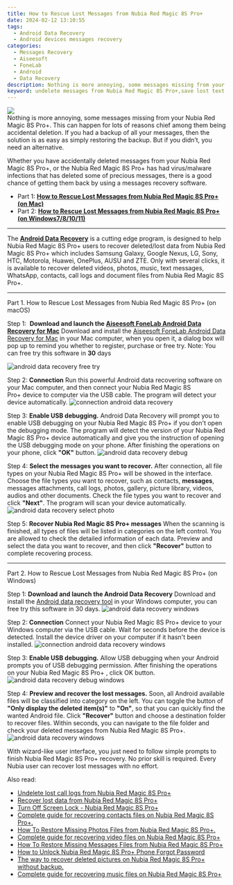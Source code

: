 ```yaml
---
title: How to Rescue Lost Messages from Nubia Red Magic 8S Pro+
date: 2024-02-12 13:10:55
tags: 
  - Android Data Recovery
  - Android devices messages recovery
categories: 
  - Messages Recovery
  - Aiseesoft
  - FoneLab
  - Android
  - Data Recovery
description: Nothing is more annoying, some messages missing from your Nubia Red Magic 8S Pro+. This can happen for lots of reasons chief among them being accidental deletion. If you had a backup of all your messages, then the solution is as easy as simply restoring the backup. But if you didn’t, you need an alternative.
keyword: undelete messages from Nubia Red Magic 8S Pro+,save lost text messages on Nubia Red Magic 8S Pro+,Unerase text messages from Nubia Red Magic 8S Pro+,Nubia Red Magic 8S Pro+ messages retrieval,Unerase messages from Nubia Red Magic 8S Pro+,recover lost messages from Nubia Red Magic 8S Pro+,how to recover messages in Nubia Red Magic 8S Pro+,recover deleted messages 2018 for Nubia Red Magic 8S Pro+,extract data from water damaged phone Nubia Red Magic 8S Pro+,how to recover messages on Nubia Red Magic 8S Pro+,how to restore your files from Nubia Red Magic 8S Pro+,Nubia Red Magic 8S Pro+ messages deleted itself
---
```


<img src="https://img0mobiles.techidaily.com/images/best-assets/devices/nubia/nubia-red-magic-8s-proplus/5.jpg" class="atpl-imgstyle"  />

<div class="atpl-content atpl-for-fonelab-android recover-messages">

<div class="atpl-post-description-part-1">
Nothing is more annoying, some messages missing from your Nubia Red Magic 8S Pro+. This can happen for lots of reasons chief among them being accidental deletion. If you had a backup of all your messages, then the solution is as easy as simply restoring the backup. But if you didn’t, you need an alternative.
</div>




<div class="atpl-post-description-part-2">
<div class="tpl-content-sub-paragraph-normal">
  <p>
    Whether you have accidentally deleted messages from your Nubia Red Magic 8S Pro+, or the Nubia Red Magic 8S Pro+ has had virus/malware infections that has deleted some of precious messages, there is a good chance of getting them back by using a messages recovery software.
  </p>
</div>
</div>

<ul>
  <li>Part 1: <strong><a href="#p1">How to Rescue Lost Messages from Nubia Red Magic 8S Pro+ (on Mac)</a></strong></li>
  <li>Part 2: <strong><a href="#p2">How to Rescue Lost Messages from Nubia Red Magic 8S Pro+ (on Windows7/8/10/11)</a></strong></li>
</ul>

<hr>
<div class="atpl-post-description-part-3">
<div class="tpl-content-sub-paragraph-normal">
  <p>
      The <a href="https://tools.techidaily.com/aiseesoft-android-data-recovery/" target="_blank" rel="noopener"><strong>Android Data Recovery</strong></a> is a cutting edge program, is designed to help Nubia Red Magic 8S Pro+ users to recover deleted/lost data from Nubia Red Magic 8S Pro+ which includes Samsung Galaxy, Google Nexus, LG, Sony, HTC, Motorola, Huawei, OnePlus, AUSU and ZTE. Only with several clicks, it is available to recover deleted videos, photos, music, text messages, WhatsApp, contacts, call logs and document files from Nubia Red Magic 8S Pro+.
  </p>
</div>
</div>


<!-- Part 1 -->
<a id="p1" name="p1" ></a><hr>

<div>
  <span class="atpl-step-part-style">Part 1. How to Rescue Lost Messages from Nubia Red Magic 8S Pro+ (on macOS)</span>
</div>  

<span class="atpl-stepstyle-a"><span>Step 1: </span></span> <strong>Download and launch the <a href="https://tools.techidaily.com/aiseesoft-android-data-recovery-for-mac/" target="_blank" rel="noopener">Aiseesoft FoneLab Android Data Recovery for Mac</a></strong>
Download and install the <a href="https://tools.techidaily.com/aiseesoft-android-data-recovery-for-mac/" target="_blank" rel="noopener">Aiseesoft FoneLab Android Data Recovery for Mac</a> in your Mac computer, when you open it, a dialog box will pop up to remind you whether to register, purchase or free try.
Note: You can free try this software in <strong>30</strong> days

<img src="https://tools.techidaily.com/images/apps/aiseesoft/android-data-recovery/mac-free-try.png" class="atpl-imgstyle" alt="android data recovery free try" />

<span class="atpl-stepstyle-a"><span>Step 2: </span></span> <strong>Connection</strong>
Run this powerful Android data recovering software on your Mac computer, and then connect your Nubia Red Magic 8S Pro+ device to computer via the USB cable. The program will detect your device automatically.
<img src="https://tools.techidaily.com/images/apps/aiseesoft/android-data-recovery/mac-connection-interface.jpg" class="atpl-imgstyle" alt="connection android data recovery" />

<span class="atpl-stepstyle-a"><span>Step 3: </span></span> <strong>Enable USB debugging.</strong>
Android Data Recovery will prompt you to enable USB debugging on your Nubia Red Magic 8S Pro+  if you don't open the debugging mode. The program will detect the version of your Nubia Red Magic 8S Pro+ device automatically and give you the instruction of opening the USB debugging mode on your phone. After finishing the operations on your phone, click <strong>"OK"</strong> button.
<img src="https://tools.techidaily.com/images/apps/aiseesoft/android-data-recovery/mac-android-usb-debug.jpg"  class="atpl-imgstyle" alt="android data recovery debug" />

<span class="atpl-stepstyle-a"><span>Step 4: </span></span> <strong>Select the messages you want to recover.</strong>
After connection, all file types on your Nubia Red Magic 8S Pro+ will be showed in the interface. Choose the file types you want to recover, such as contacts, <strong>messages</strong>, messages attachments, call logs, photos, gallery, picture library, videos, audios and other documents. Check the file types you want to recover and click  <b>"Next"</b>. The program will scan your device automatically.
<img src="https://tools.techidaily.com/images/apps/aiseesoft/android-data-recovery/mac-choose-type-messages.jpg" class="atpl-imgstyle" alt="android data recovery select photo" />

<span class="atpl-stepstyle-a"><span>Step 5: </span></span> <strong>Recover Nubia Red Magic 8S Pro+ messages</strong>
When the scanning is finished, all types of files will be listed in categories on the left control. You are allowed to check the detailed information of each data. Preview and select the data you want to recover, and then click <b>"Recover"</b> button to complete recovering process.

<a id="p2" name="p2"></a><hr>

<div class="atpl-step-part-style">Part 2. How to Rescue Lost Messages from Nubia Red Magic 8S Pro+ (on Windows)</div>

<span class="atpl-stepstyle-a"><span>Step 1: </span></span> <strong>Download and launch the Android Data Recovery</strong>
Download and install the <a href="https://tools.techidaily.com/aiseesoft-android-data-recovery-for-win/" target="_blank" rel="noopener">Android data recovery tool</a> in your Windows computer, you can free try this software in 30 days.
<img src="https://tools.techidaily.com/images/apps/aiseesoft/android-data-recovery/win-start-interface.png"  class="atpl-imgstyle" alt="android data recovery windows" />

<span class="atpl-stepstyle-a"><span>Step 2: </span></span> <strong>Connection</strong>
Connect your Nubia Red Magic 8S Pro+ device to your Windows computer via the USB cable. Wait for seconds before the device is detected. Install the device driver on your computer if it hasn't been installed.
<img src="https://tools.techidaily.com/images/apps/aiseesoft/android-data-recovery/win-connection-interface.png" class="atpl-imgstyle" alt="connection android data recovery windows" />

<span class="atpl-stepstyle-a"><span>Step 3: </span></span> <strong>Enable USB debugging.</strong>
Allow USB debugging when your Android prompts you of USB debugging permission. After finishing the operations on your Nubia Red Magic 8S Pro+ , click OK button.
<img src="https://tools.techidaily.com/images/apps/aiseesoft/android-data-recovery/win-android-usb-debug.png" class="atpl-imgstyle" alt="android data recovery debug windows" />

<span class="atpl-stepstyle-a"><span>Step 4: </span></span> <strong>Preview and recover the lost messages.</strong>
Soon, all Android available files will be classified into category on the left. You can toggle the button of <b>"Only display the deleted item(s)"</b> to <b>"On"</b>, so that you can quickly find the wanted Android file. Click <b>"Recover"</b> button and choose a destination folder to recover files. Within seconds, you can navigate to the file folder and check your deleted messages from Nubia Red Magic 8S Pro+.
<img src="https://tools.techidaily.com/images/apps/aiseesoft/android-data-recovery/win-recover-messages.jpg" class="atpl-imgstyle" alt="android data recovery windows" />

<div class="atpl-post-description-part-4">
<div class="tpl-content-sub-paragraph-normal">
  <p>
    With wizard-like user interface, you just need to follow simple prompts to finish Nubia Red Magic 8S Pro+ recovery. No prior skill is required. Every Nubia user can recover lost messages with no effort.
  </p>
</div>
</div>

<ins class="adsbygoogle"
     style="display:block"
     data-ad-client="ca-pub-7571918770474297"
     data-ad-slot="8358498916"
     data-ad-format="auto"
     data-full-width-responsive="true"></ins>

<span class="atpl-alsoreadstyle">Also read:</span>
<div><ul>
<li><a href="/undelete-lost-call-logs-from-nubia-red-magic-8s-proplus-by-fonelab-android-recover-call-logs/" target="_blank" rel="noopener"><u>Undelete lost call logs from Nubia Red Magic 8S Pro+</u></a></li>
<li><a href="/recover-lost-data-from-nubia-red-magic-8s-proplus-by-fonelab-android-recover-data/" target="_blank" rel="noopener"><u>Recover lost data from Nubia Red Magic 8S Pro+</u></a></li>
<li><a href="/turn-off-screen-lock-nubia-red-magic-8s-proplus-by-drfone-android-unlock-android-unlock/" target="_blank" rel="noopener"><u>Turn Off Screen Lock - Nubia Red Magic 8S Pro+</u></a></li>
<li><a href="/complete-guide-for-recovering-contacts-files-on-nubia-red-magic-8s-proplus-by-fonelab-android-recover-contacts/" target="_blank" rel="noopener"><u>Complete guide for recovering contacts files on Nubia Red Magic 8S Pro+.</u></a></li>
<li><a href="/how-to-restore-missing-photos-files-from-nubia-red-magic-8s-proplus-by-fonelab-android-recover-photos/" target="_blank" rel="noopener"><u>How To  Restore Missing Photos Files from Nubia Red Magic 8S Pro+.</u></a></li>
<li><a href="/complete-guide-for-recovering-video-files-on-nubia-red-magic-8s-proplus-by-fonelab-android-recover-video/" target="_blank" rel="noopener"><u>Complete guide for recovering video files on Nubia Red Magic 8S Pro+</u></a></li>
<li><a href="/how-to-restore-missing-messages-files-from-nubia-red-magic-8s-proplus-by-fonelab-android-recover-messages/" target="_blank" rel="noopener"><u>How To  Restore Missing Messages Files from Nubia Red Magic 8S Pro+</u></a></li>
<li><a href="/how-to-unlock-nubia-red-magic-8s-proplus-phone-forgot-password-by-drfone-android-unlock-android-unlock/" target="_blank" rel="noopener"><u>How to Unlock Nubia Red Magic 8S Pro+ Phone Forgot Password</u></a></li>
<li><a href="/the-way-to-recover-deleted-pictures-on-nubia-red-magic-8s-proplus-without-backup-by-fonelab-android-recover-pictures/" target="_blank" rel="noopener"><u>The way to recover deleted pictures on Nubia Red Magic 8S Pro+ without backup.</u></a></li>
<li><a href="/complete-guide-for-recovering-music-files-on-nubia-red-magic-8s-proplus-by-fonelab-android-recover-music/" target="_blank" rel="noopener"><u>Complete guide for recovering music files on Nubia Red Magic 8S Pro+</u></a></li>
</ul></div>

</div>
